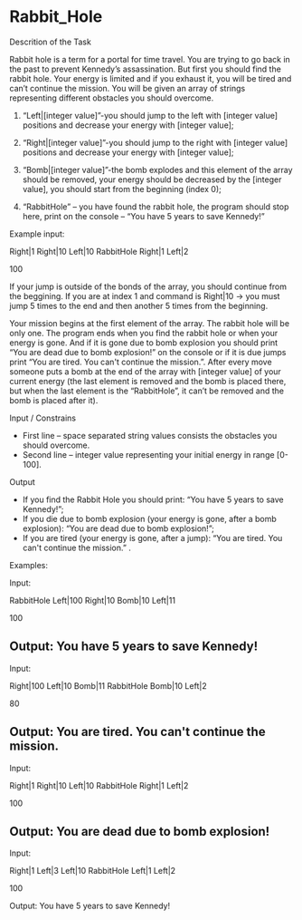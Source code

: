 # Rabbit_Hole
Descrition of the Task

Rabbit hole is a term for a portal for time travel. 
You are trying to go back in the past to prevent Kennedy’s assassination. But first you should find the rabbit hole. Your energy is limited and if you exhaust it, you will be tired and can’t continue the mission.
You will be given an array of strings representing different obstacles you should overcome. 

1.	“Left|[integer value]”-you should jump to the left with [integer value] positions and decrease your energy with [integer value];

2.	“Right|[integer value]”-you should jump to the right with [integer value] positions and decrease your energy with [integer value];

3.	“Bomb|[integer value]”-the bomb explodes and this element of the array should be removed, your energy should be decreased by the [integer value], you should start from the beginning (index 0);

4.	“RabbitHole” – you have found the rabbit hole, the program should stop here, print on the console – “You have 5 years to save Kennedy!”
 
Example input:

Right|1 Right|10 Left|10 RabbitHole Right|1 Left|2

100

If your jump is outside of the bonds of the array, you should continue from the beggining. If you are at index 1 and command is Right|10 -> you must jump 5 times to the end and then another 5 times from the beginning.

Your mission begins at the first element of the array. The rabbit hole will be only one.
The program ends when you find the rabbit hole or when your energy is gone. And if it is gone due to bomb explosion you should print “You are dead due to bomb explosion!” on the console or if it is due jumps print
“You are tired. You can't continue the mission.”.
After every move someone puts a bomb at the end of the array with [integer value] of your current energy (the last element is removed and the bomb is placed there, but when the last element is the “RabbitHole”, it can’t be removed and the bomb is placed after it).

Input / Constrains
- First line – space separated string values consists the obstacles you should overcome.
- Second line – integer value representing your initial energy in range [0-100].

Output
- If you find the Rabbit Hole you should print: “You have 5 years to save Kennedy!”;
- If you die due to bomb explosion (your energy is gone, after a bomb explosion): “You are dead due to bomb explosion!”;
- If you are tired (your energy is gone, after a jump): “You are tired. You can't continue the mission.” .

Examples:

Input:

RabbitHole Left|100 Right|10 Bomb|10 Left|11

100

Output:
You have 5 years to save Kennedy!
----------------------------------------------

Input:

Right|100 Left|10 Bomb|11 RabbitHole Bomb|10 Left|2

80

Output:
You are tired. You can't continue the mission.
----------------------------------------------

Input:

Right|1 Right|10 Left|10 RabbitHole Right|1 Left|2

100

Output:
You are dead due to bomb explosion!
----------------------------------------------

Input:

Right|1 Left|3 Left|10 RabbitHole Left|1 Left|2

100

Output:
You have 5 years to save Kennedy!
